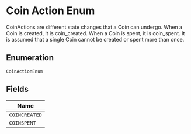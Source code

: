 # Coin Action Enum

CoinActions are different state changes that a Coin can undergo. When a Coin is created, it is coin_created. When a Coin is spent, it is coin_spent. It is assumed that a single Coin cannot be created or spent more than once.

## Enumeration

`CoinActionEnum`

## Fields

| Name          |
| ------------- |
| `COINCREATED` |
| `COINSPENT`   |
